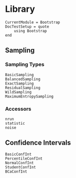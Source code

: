 # Library

```@meta
CurrentModule = Bootstrap
DocTestSetup = quote
    using Bootstrap
end
```


## Sampling

### Sampling Types

```@docs
BasicSampling
BalancedSampling
ExactSampling
ResidualSampling
WildSampling
MaximumEntropySampling
```

### Accessors

```@docs
nrun
statistic
noise
```

## Confidence Intervals

```@docs
BasicConfInt
PercentileConfInt
NormalConfInt
StudentConfInt
BCaConfInt
```
